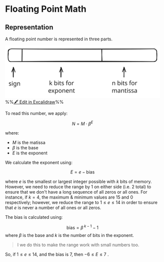 # Floating Point Math


## Representation

A floating point number is represented in three parts.

![](../../media/excalidraw/excalidraw-2025-01-27-17.21.26.excalidraw.svg)
%%[🖋 Edit in Excalidraw](../../media/excalidraw/excalidraw-2025-01-27-17.21.26.excalidraw.md)%%

To read this number, we apply:

$$N=M\cdot \beta ^E$$

where:
- $M$ is the matissa 
- $\beta$ is the base
- $E$ is the exponent

We calculate the exponent using:

$$E=e-\text{bias}$$

where $e$ is the smallest or largest integer possible with $k$ bits of memory. However, we need to reduce the range by $1$ on either side (i.e. $2$ total) to ensure that we don't have a long sequence of all zeros or all ones. For instance, if $k=4$, the maximum & minimum values are $15$ and $0$ respectively; however, we reduce the range to $1 ≤ e ≤ 14$ in order to ensure that $e$ is never a number of all ones or all zeros.

The $\text{bias}$ is calculated using:

$$ \text{bias} = \beta ^{\;k-1}-1 $$
where $\beta$ is the base and $k$ is the number of bits in the exponent.

> I we do this to make the range work with small numbers too.

So, if $1 ≤ e ≤ 14$, and the bias is $7$, then $-6≤E≤7$ .

